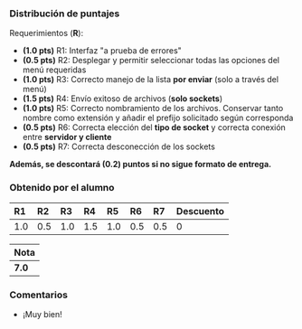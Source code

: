 ﻿### Distribución de puntajes

Requerimientos (**R**):

* **(1.0 pts)** R1: Interfaz "a prueba de errores"
* **(0.5 pts)** R2: Desplegar y permitir seleccionar todas las opciones del menú requeridas
* **(1.0 pts)** R3: Correcto manejo de la lista **por enviar** (solo a través del menú)
* **(1.5 pts)** R4: Envío exitoso de archivos (**solo sockets**)
* **(1.0 pts)** R5: Correcto nombramiento de los archivos. Conservar tanto nombre como extensión y añadir el prefijo solicitado según corresponda
* **(0.5 pts)** R6: Correcta elección del **tipo de socket** y correcta conexión entre **servidor y cliente**
* **(0.5 pts)** R7: Correcta desconección de los sockets

**Además, se descontará (0.2) puntos si no sigue formato de entrega.**

### Obtenido por el alumno
| R1 | R2 | R3 | R4 | R5 | R6 | R7 | Descuento |
|:---|:---|:---|:---|:---|:---|:---|:----------|
| 1.0 | 0.5 | 1.0 | 1.5 | 1.0 | 0.5 | 0.5 | 0 |

| Nota |
|:-----|
| **7.0** |

### Comentarios

* ¡Muy bien!
